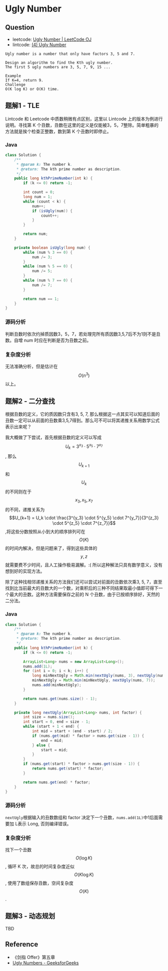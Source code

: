 # Ugly Number

## Question

- leetcode: [Ugly Number | LeetCode OJ](https://leetcode.com/problems/ugly-number/)
- lintcode: [(4) Ugly Number](http://www.lintcode.com/en/problem/ugly-number/)

```
Ugly number is a number that only have factors 3, 5 and 7.

Design an algorithm to find the Kth ugly number.
The first 5 ugly numbers are 3, 5, 7, 9, 15 ...

Example
If K=4, return 9.
Challenge
O(K log K) or O(K) time.
```

## 题解1 - TLE

Lintcode 和 Leetcode 中质数稍微有点区别，这里以 Lintcode 上的版本为例进行说明。寻找第 K 个丑数，丑数在这里的定义是仅能被3，5，7整除。简单粗暴的方法就是挨个检查正整数，数到第 K 个丑数时即停止。

### Java

```java
class Solution {
    /**
     * @param k: The number k.
     * @return: The kth prime number as description.
     */
    public long kthPrimeNumber(int k) {
        if (k <= 0) return -1;

        int count = 0;
        long num = 1;
        while (count < k) {
            num++;
            if (isUgly(num)) {
                count++;
            }
        }

        return num;
    }

    private boolean isUgly(long num) {
        while (num % 3 == 0) {
            num /= 3;
        }
        while (num % 5 == 0) {
            num /= 5;
        }
        while (num % 7 == 0) {
            num /= 7;
        }

        return num == 1;
    }
}
```

### 源码分析

判断丑数时依次约掉质因数3，5，7，若处理完所有质因数3,5,7后不为1则不是丑数。自增 num 时应在判断是否为丑数之前。

### 复杂度分析

无法准确分析，但是估计在 $$O(n^3)$$ 以上。

## 题解2 - 二分查找

根据丑数的定义，它的质因数只含有3, 5, 7, 那么根据这一点其实可以知道后面的丑数一定可以从前面的丑数乘3,5,7得到。那么可不可以将其递推关系用数学公式表示出来呢？

我大概做了下尝试，首先根据丑数的定义可以写成 $$U_k = 3^{x_3} \cdot 5^{x_5} \cdot 7^{x_7}$$, 那么 $$U_{k+1}$$ 和 $$U_k$$ 的不同则在于 $$x_3, x_5, x_7$$ 的不同，递推关系为 $$U_{k+1} = U_k \cdot \frac{3^{y_3} \cdot 5^{y_5} \cdot 7^{y_7}}{3^{z_3} \cdot 5^{z_5} \cdot 7^{z_7}}$$,将这些分数按照从小到大的顺序排列可在 $$O(K)$$ 的时间内解决，但是问题来了，得到这些具体的 $$y, z$$ 就需要费不少时间，且人工操作极易漏解。:( 所以这种解法只具有数学意义，没有想到好的实现方法。

除了这种找相邻递推关系的方法我们还可以尝试对前面的丑数依次乘3, 5, 7，直至找到比当前最大的丑数大的一个数，对乘积后的三种不同结果取最小值即可得下一个最大的丑数。这种方法需要保存之前的 N 个丑数，由于已按顺序排好，天然的二分法。

### Java

```java
class Solution {
    /**
     * @param k: The number k.
     * @return: The kth prime number as description.
     */
    public long kthPrimeNumber(int k) {
        if (k <= 0) return -1;

        ArrayList<Long> nums = new ArrayList<Long>();
        nums.add(1L);
        for (int i = 0; i < k; i++) {
            long minNextUgly = Math.min(nextUgly(nums, 3), nextUgly(nums, 5));
            minNextUgly = Math.min(minNextUgly, nextUgly(nums, 7));
            nums.add(minNextUgly);
        }

        return nums.get(nums.size() - 1);
    }

    private long nextUgly(ArrayList<Long> nums, int factor) {
        int size = nums.size();
        int start = 0, end = size - 1;
        while (start + 1 < end) {
            int mid = start + (end - start) / 2;
            if (nums.get(mid) * factor > nums.get(size - 1)) {
                end = mid;
            } else {
                start = mid;
            }
        }
        if (nums.get(start) * factor > nums.get(size - 1)) {
            return nums.get(start) * factor;
        }

        return nums.get(end) * factor;
    }
}
```

### 源码分析

`nextUgly`根据输入的丑数数组和 factor 决定下一个丑数，`nums.add(1L)`中1后面需要加 L表示 Long, 否则编译错误。

### 复杂度分析

找下一个丑数 $$O(\log K)$$, 循环 K 次，故总的时间复杂度近似 $$O(K \log K)$$, 使用了数组保存丑数，空间复杂度 $$O(K)$$.

## 题解3 - 动态规划

TBD

## Reference

- 《剑指 Offer》第五章
- [Ugly Numbers - GeeksforGeeks](http://www.geeksforgeeks.org/ugly-numbers/)
